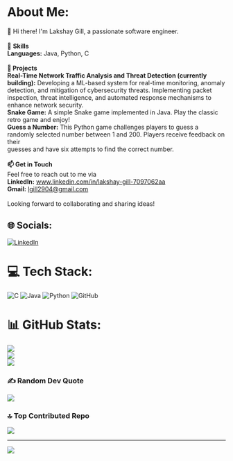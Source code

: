#  About Me:
👋 Hi there! I'm Lakshay Gill, a passionate software engineer.<br><br>💼 <b>Skills</b><br><b>Languages:</b> Java, Python, C<br><br><b>🚀 Projects</b><br><b>Real-Time Network Traffic Analysis and Threat Detection (currently building):</b> Developing a ML-based system for real-time monitoring, anomaly detection, and mitigation of cybersecurity threats. Implementing packet inspection, threat intelligence, and automated response mechanisms to enhance network security.<br><b>Snake Game:</b> A simple Snake game implemented in Java. Play the classic retro game and enjoy!<br><b>Guess a Number:</b> This Python game challenges players to guess a randomly selected number between 1 and 200. Players receive feedback on their<br>guesses and have six attempts to find the correct number.<br><br><b>📫 Get in Touch</b><br>Feel free to reach out to me via<br><b>LinkedIn:</b> www.linkedin.com/in/lakshay-gill-7097062aa<br><b>Gmail:</b> lgill2904@gmail.com<br><br>Looking forward to collaborating and sharing ideas!


## 🌐 Socials:
[![LinkedIn](https://img.shields.io/badge/LinkedIn-%230077B5.svg?logo=linkedin&logoColor=white)](https://linkedin.com/in/www.linkedin.com/in/lakshay-gill-7097062aa) 

# 💻 Tech Stack:
![C](https://img.shields.io/badge/c-%2300599C.svg?style=for-the-badge&logo=c&logoColor=white) ![Java](https://img.shields.io/badge/java-%23ED8B00.svg?style=for-the-badge&logo=openjdk&logoColor=white) ![Python](https://img.shields.io/badge/python-3670A0?style=for-the-badge&logo=python&logoColor=ffdd54) ![GitHub](https://img.shields.io/badge/github-%23121011.svg?style=for-the-badge&logo=github&logoColor=white)
# 📊 GitHub Stats:
![](https://github-readme-stats.vercel.app/api?username=lakshay2919&theme=radical&hide_border=false&include_all_commits=true&count_private=true)<br/>
![](https://github-readme-streak-stats.herokuapp.com/?user=lakshay2919&theme=radical&hide_border=false)<br/>
![](https://github-readme-stats.vercel.app/api/top-langs/?username=lakshay2919&theme=radical&hide_border=false&include_all_commits=true&count_private=true&layout=compact)

### ✍️ Random Dev Quote
![](https://quotes-github-readme.vercel.app/api?type=horizontal&theme=radical)

### 🔝 Top Contributed Repo
![](https://github-contributor-stats.vercel.app/api?username=lakshay2919&limit=5&theme=dark&combine_all_yearly_contributions=true)

---
[![](https://visitcount.itsvg.in/api?id=lakshay2919&icon=0&color=0)](https://visitcount.itsvg.in)

<!-- Proudly created with GPRM ( https://gprm.itsvg.in ) -->
